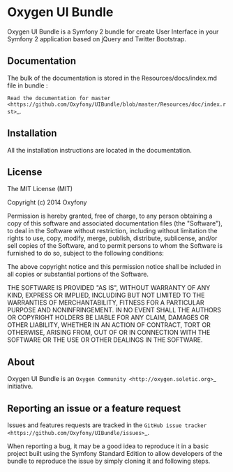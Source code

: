Oxygen UI Bundle
================

Oxygen UI Bundle is a Symfony 2 bundle for create User Interface in your Symfony 2 application based on jQuery and Twitter Bootstrap.

Documentation
-------------
The bulk of the documentation is stored in the Resources/docs/index.md file in bundle :

`Read the documentation for master <https://github.com/Oxyfony/UIBundle/blob/master/Resources/doc/index.rst>`_.

Installation
------------
All the installation instructions are located in the documentation.

License
-------
The MIT License (MIT)

Copyright (c) 2014 Oxyfony

Permission is hereby granted, free of charge, to any person obtaining a copy
of this software and associated documentation files (the "Software"), to deal
in the Software without restriction, including without limitation the rights
to use, copy, modify, merge, publish, distribute, sublicense, and/or sell
copies of the Software, and to permit persons to whom the Software is
furnished to do so, subject to the following conditions:

The above copyright notice and this permission notice shall be included in all
copies or substantial portions of the Software.

THE SOFTWARE IS PROVIDED "AS IS", WITHOUT WARRANTY OF ANY KIND, EXPRESS OR
IMPLIED, INCLUDING BUT NOT LIMITED TO THE WARRANTIES OF MERCHANTABILITY,
FITNESS FOR A PARTICULAR PURPOSE AND NONINFRINGEMENT. IN NO EVENT SHALL THE
AUTHORS OR COPYRIGHT HOLDERS BE LIABLE FOR ANY CLAIM, DAMAGES OR OTHER
LIABILITY, WHETHER IN AN ACTION OF CONTRACT, TORT OR OTHERWISE, ARISING FROM,
OUT OF OR IN CONNECTION WITH THE SOFTWARE OR THE USE OR OTHER DEALINGS IN THE
SOFTWARE.

About
-----
Oxygen UI Bundle is an `Oxygen Community <http://oxygen.soletic.org>`_ initiative.

Reporting an issue or a feature request
---------------------------------------
Issues and features requests are tracked in the `GitHub issue tracker <https://github.com/Oxyfony/UIBundle/issues>`_.

When reporting a bug, it may be a good idea to reproduce it in a basic project built using the Symfony Standard Edition to allow developers of the bundle to reproduce the issue by simply cloning it and following steps.
